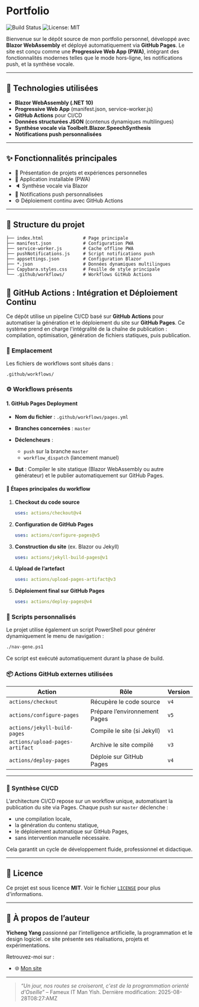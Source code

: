 # Portfolio

![Build Status](https://github.com/felixyangyicheng/felixyangyicheng.github.io/actions/workflows/pages.yml/badge.svg)
![License: MIT](https://img.shields.io/badge/License-MIT-blue.svg)

Bienvenue sur le dépôt source de mon portfolio personnel, développé avec **Blazor WebAssembly** et déployé automatiquement via **GitHub Pages**. Le site est conçu comme une **Progressive Web App (PWA)**, intégrant des fonctionnalités modernes telles que le mode hors-ligne, les notifications push, et la synthèse vocale.

---

## 🔧 Technologies utilisées

* **Blazor WebAssembly (.NET 10)**
* **Progressive Web App** (manifest.json, service-worker.js)
* **GitHub Actions** pour CI/CD
* **Données structurées JSON** (contenus dynamiques multilingues)
* **Synthèse vocale via Toolbelt.Blazor.SpeechSynthesis**
* **Notifications push personnalisées**

---

## ✨ Fonctionnalités principales

* 📄 Présentation de projets et expériences personnelles
* 📱 Application installable (PWA)
* 🔈 Synthèse vocale via Blazor
* 🔔 Notifications push personnalisées
* ⚙️ Déploiement continu avec GitHub Actions

---

## 📁 Structure du projet

```
├── index.html               # Page principale
├── manifest.json            # Configuration PWA
├── service-worker.js        # Cache offline PWA
├── pushNotifications.js     # Script notifications push
├── appsettings.json         # Configuration Blazor
├── *.json                   # Données dynamiques multilingues
├── Capybara.styles.css      # Feuille de style principale
└── .github/workflows/       # Workflows GitHub Actions
```


## 🔁 GitHub Actions : Intégration et Déploiement Continu

Ce dépôt utilise un pipeline CI/CD basé sur **GitHub Actions** pour automatiser la génération et le déploiement du site sur **GitHub Pages**. Ce système prend en charge l'intégralité de la chaîne de publication : compilation, optimisation, génération de fichiers statiques, puis publication.

### 📂 Emplacement

Les fichiers de workflows sont situés dans :

```
.github/workflows/
```

### ⚙️ Workflows présents

#### 1. **GitHub Pages Deployment**

* **Nom du fichier** : `.github/workflows/pages.yml`
* **Branches concernées** : `master`
* **Déclencheurs** :

  * `push` sur la branche `master`
  * `workflow_dispatch` (lancement manuel)
* **But** : Compiler le site statique (Blazor WebAssembly ou autre générateur) et le publier automatiquement sur GitHub Pages.

#### 🔧 Étapes principales du workflow

1. **Checkout du code source**

   ```yaml
   uses: actions/checkout@v4
   ```

2. **Configuration de GitHub Pages**

   ```yaml
   uses: actions/configure-pages@v5
   ```

3. **Construction du site** (ex. Blazor ou Jekyll)

   ```yaml
   uses: actions/jekyll-build-pages@v1
   ```

4. **Upload de l’artefact**

   ```yaml
   uses: actions/upload-pages-artifact@v3
   ```

5. **Déploiement final sur GitHub Pages**

   ```yaml
   uses: actions/deploy-pages@v4
   ```

### 🧪 Scripts personnalisés

Le projet utilise également un script PowerShell pour générer dynamiquement le menu de navigation :

```bash
./nav-gene.ps1
```

Ce script est exécuté automatiquement durant la phase de build.

### 📦 Actions GitHub externes utilisées

| Action                          | Rôle                          | Version |
| ------------------------------- | ----------------------------- | ------- |
| `actions/checkout`              | Récupère le code source       | `v4`    |
| `actions/configure-pages`       | Prépare l’environnement Pages | `v5`    |
| `actions/jekyll-build-pages`    | Compile le site (si Jekyll)   | `v1`    |
| `actions/upload-pages-artifact` | Archive le site compilé       | `v3`    |
| `actions/deploy-pages`          | Déploie sur GitHub Pages      | `v4`    |

---

### 🧠 Synthèse CI/CD

L’architecture CI/CD repose sur un workflow unique, automatisant la publication du site via Pages. Chaque push sur `master` déclenche :

* une compilation locale,
* la génération du contenu statique,
* le déploiement automatique sur GitHub Pages,
* sans intervention manuelle nécessaire.

Cela garantit un cycle de développement fluide, professionnel et didactique.

---

## 📜 Licence

Ce projet est sous licence **MIT**.
Voir le fichier [`LICENSE`](LICENSE) pour plus d'informations.

---

## 👤 À propos de l’auteur

**Yicheng Yang**
passionné par l’intelligence artificielle, la programmation et le design logiciel. ce site présente ses réalisations, projets et expérimentations.

Retrouvez-moi sur :

* 🌐 [Mon site](https://felixyangyicheng.github.io)

---

> *“Un jour, nos routes se croiseront, c'est de la programmation orienté d'Oseille”* – Fameux IT Man Yish.
Dernière modification: 2025-08-28T08:27:AMZ
